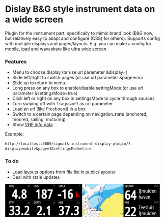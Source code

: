 # Dislay B&G style instrument data on a wide screen

Plugin for the instrument part, specifically to mimic brand look (B&G now, but relatively easy to adapt and configure (CSS) for others).
Supports config with multiple displays and pages/layouts.
E.g. you can make a config for mobile, ipad and waveshare like ultra wide screen.

### Features
 - Menu to choose display (or use url parameter &display=<name>)
 - Slide left/right to switch pages (or use url parameter &page=>nr>
 - Slide up to return to menu.
 - Long press on any box to enable/disable settingMode (or use url parameter &settingsMode=true)
 - Click left or right on any box in settingsMode to cycle through sources
 - Turn swiping off with `?swipe=off` as url parameter
 - Load an url (like Freeboard) in a box
 - Switch to a certain page depending on navigation.state (anchored, moored, sailing, motoring)
 - Show [VHF info data](https://www.npmjs.com/package/vhfinfo)

Example:
```
http://localhost:3000/signalk-instrument-display-plugin/?display=mobile&page=1&settingsMode=true
```

### To do
 - Load layouts options from file list in public/layouts/
 - Deal with stale updates

![screenshot](https://github.com/htool/signalk-instrument-display-plugin/blob/main/doc/widescreen_animated.gif)
